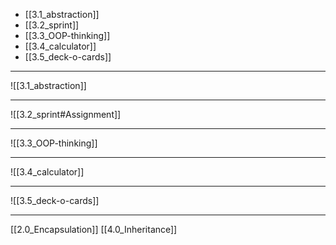 - [[3.1_abstraction]]
- [[3.2_sprint]]
- [[3.3_OOP-thinking]]
- [[3.4_calculator]]
- [[3.5_deck-o-cards]]

---

![[3.1_abstraction]]

---

![[3.2_sprint#Assignment]]

---

![[3.3_OOP-thinking]]

---

![[3.4_calculator]]

---

![[3.5_deck-o-cards]]

---
[[2.0_Encapsulation]]
[[4.0_Inheritance]]